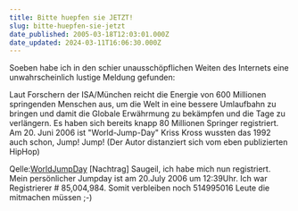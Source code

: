 ```yaml
---
title: Bitte huepfen sie JETZT!
slug: bitte-huepfen-sie-jetzt
date_published: 2005-03-18T12:03:01.000Z
date_updated: 2024-03-11T16:06:30.000Z
---
```


Soeben habe ich in den schier unausschöpflichen Weiten des Internets eine unwahrscheinlich lustige Meldung gefunden:

Laut Forschern der ISA/München reicht die Energie von 600 Millionen springenden Menschen aus, um die Welt in eine bessere Umlaufbahn zu bringen und damit die Globale Erwährmung zu bekämpfen und die Tage zu verlängern. Es haben sich bereits knapp 80 Millionen Springer registriert.
Am 20. Juni 2006 ist "World-Jump-Day" Kriss Kross wussten das 1992 auch schon, Jump! Jump! (Der Autor distanziert sich vom eben publizierten HipHop)

Qelle:[WorldJumpDay](http://www.worldjumpday.org)
[Nachtrag]
Saugeil, ich habe mich nun registriert. Mein persönlicher Jumpday ist am 20.July 2006 um 12:39Uhr. Ich war Registrierer # 85,004,984. Somit verbleiben noch 514995016 Leute die mitmachen müssen ;-)
